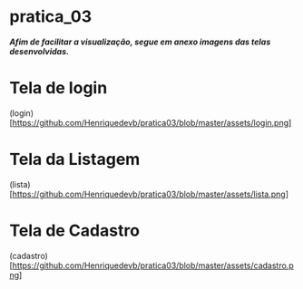 # pratica_03

***Afim de facilitar a visualização, segue em anexo imagens das telas desenvolvidas.***

# Tela de login

(login)[https://github.com/Henriquedevb/pratica03/blob/master/assets/login.png]

# Tela da Listagem

(lista)[https://github.com/Henriquedevb/pratica03/blob/master/assets/lista.png]

# Tela de Cadastro

(cadastro)[https://github.com/Henriquedevb/pratica03/blob/master/assets/cadastro.png]